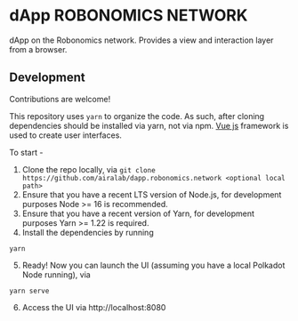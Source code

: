 # dApp ROBONOMICS NETWORK

dApp on the Robonomics network. Provides a view and interaction layer from a browser.

## Development

Contributions are welcome!

This repository uses `yarn` to organize the code. As such, after cloning dependencies should be installed via yarn, not via npm.
[Vue js](https://vuejs.org/) framework is used to create user interfaces.


To start -

1. Clone the repo locally, via `git clone https://github.com/airalab/dapp.robonomics.network <optional local path>`
2. Ensure that you have a recent LTS version of Node.js, for development purposes Node >= 16 is recommended.
3. Ensure that you have a recent version of Yarn, for development purposes Yarn >= 1.22 is required.
4. Install the dependencies by running
```
yarn
```
5. Ready! Now you can launch the UI (assuming you have a local Polkadot Node running), via
```
yarn serve
```
6. Access the UI via http://localhost:8080
